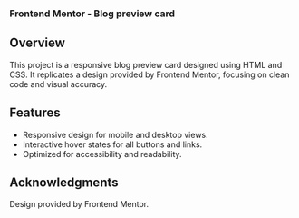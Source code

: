 ### Frontend Mentor - Blog preview card

## Overview

This project is a responsive blog preview card designed using HTML and CSS. It replicates a design provided by Frontend Mentor, focusing on clean code and visual accuracy.

## Features

- Responsive design for mobile and desktop views.
- Interactive hover states for all buttons and links.
- Optimized for accessibility and readability.

## Acknowledgments
Design provided by Frontend Mentor.

